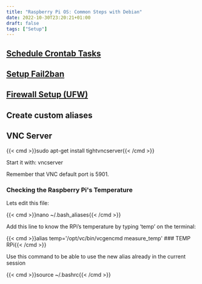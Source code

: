 ```yaml
---
title: "Raspberry Pi OS: Common Steps with Debian"
date: 2022-10-30T23:20:21+01:00
draft: false
tags: ["Setup"] 
---
```


## [Schedule Crontab Tasks](https://jalcocert.github.io/Linux/debian/ubuntu/securing_linux/#setup-fail2ban)

## [Setup Fail2ban](https://jalcocert.github.io/Linux/debian/ubuntu/securing_linux/#setup-fail2ban)

## [Firewall Setup (UFW)](https://jalcocert.github.io/Linux/debian/ubuntu/securing_linux/#setup-fail2ban)

## Create custom aliases

## 

## VNC Server

{{< cmd >}}sudo apt-get install tightvncserver{{< /cmd >}}

Start it with: vncserver

Remember that VNC default port is 5901.



### Checking the Raspberry Pi's Temperature

Lets edit this file:

{{< cmd >}}nano ~/.bash_aliases{{< /cmd >}}

Add this line to know the RPi’s temperature by typing ‘temp’ on the terminal:

{{< cmd >}}alias temp='/opt/vc/bin/vcgencmd measure_temp' ### TEMP RPi{{< /cmd >}}

Use this command to be able to use the new alias already in the current session

{{< cmd >}}source ~/.bashrc{{< /cmd >}}


